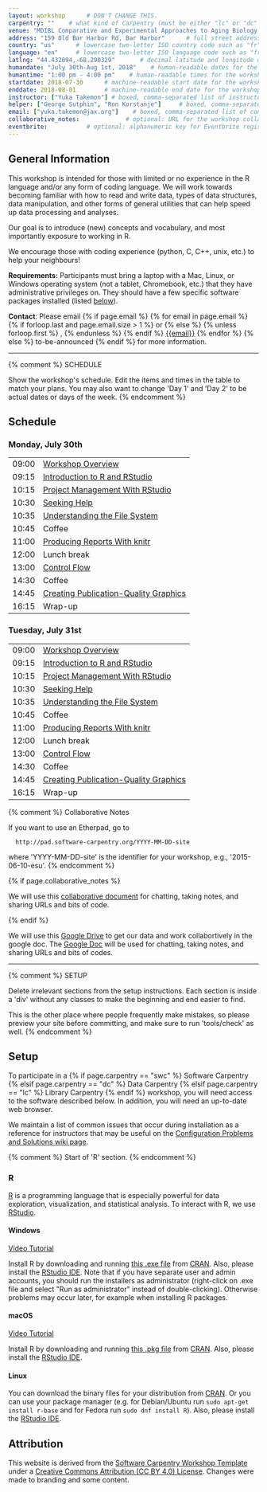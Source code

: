 ```yaml
---
layout: workshop      # DON'T CHANGE THIS.
carpentry: ""    # what kind of Carpentry (must be either "lc" or "dc" or "swc")
venue: "MDIBL Comparative and Experimental Approaches to Aging Biology Research 2018: Introduction to the R statistical programming language"        # brief name of host site without address (e.g., "Euphoric State University")
address: "159 Old Bar Harbor Rd, Bar Harbor"      # full street address of workshop (e.g., "Room A, 123 Forth Street, Blimingen, Euphoria")
country: "us"      # lowercase two-letter ISO country code such as "fr" (see https://en.wikipedia.org/wiki/ISO_3166-1)
language: "en"     # lowercase two-letter ISO language code such as "fr" (see https://en.wikipedia.org/wiki/ISO_639-1)
latlng: "44.432094,-68.290329"       # decimal latitude and longitude of workshop venue (e.g., "41.7901128,-87.6007318" - use http://www.latlong.net/)
humandate: "July 30th-Aug 1st, 2018"    # human-readable dates for the workshop (e.g., "Feb 17-18, 2020")
humantime: "1:00 pm - 4:00 pm"    # human-readable times for the workshop (e.g., "9:00 am - 4:30 pm")
startdate: 2018-07-30      # machine-readable start date for the workshop in YYYY-MM-DD format like 2015-01-01
enddate: 2018-08-01        # machine-readable end date for the workshop in YYYY-MM-DD format like 2015-01-02
instructor: ["Yuka Takemon"] # boxed, comma-separated list of instructors' names as strings, like ["Kay McNulty", "Betty Jennings", "Betty Snyder"]
helper: ["George Sutphin", "Ron Korstanje"]     # boxed, comma-separated list of helpers' names, like ["Marlyn Wescoff", "Fran Bilas", "Ruth Lichterman"]
email: ["yuka.takemon@jax.org"]    # boxed, comma-separated list of contact email addresses for the host, lead instructor, or whoever else is handling questions, like ["marlyn.wescoff@example.org", "fran.bilas@example.org", "ruth.lichterman@example.org"]
collaborative_notes:             # optional: URL for the workshop collaborative notes, e.g. an Etherpad or Google Docs document
eventbrite:           # optional: alphanumeric key for Eventbrite registration, e.g., "1234567890AB" (if Eventbrite is being used)
---
```

<h2 id="general">General Information</h2>

  This workshop is intended for those with limited or no experience in the R language and/or any form of coding language. We will work towards becoming familiar with how to read and write data, types of data structures, data manipulation, and other forms of general utilities that can help speed up data processing and analyses.
  
  Our goal is to introduce (new) concepts and vocabulary, and most importantly exposure to working in R. 
  
  We encourage those with coding experience (python, C, C++, unix, etc.) to help your neighbours!

<p id="requirements">
  <strong>Requirements:</strong> Participants must bring a laptop with a
  Mac, Linux, or Windows operating system (not a tablet, Chromebook, etc.) that they have administrative privileges
  on. They should have a few specific software packages installed (listed
  <a href="#setup">below</a>). 
</p>

<p id="contact">
  <strong>Contact</strong>:
  Please email
  {% if page.email %}
    {% for email in page.email %}
      {% if forloop.last and page.email.size > 1 %}
        or
      {% else %}
        {% unless forloop.first %}
        ,
        {% endunless %}
      {% endif %}
      <a href='mailto:{{email}}'>{{email}}</a>
    {% endfor %}
  {% else %}
    to-be-announced
  {% endif %}
  for more information.
</p>

<hr/>

{% comment %}
  SCHEDULE

  Show the workshop's schedule.  Edit the items and times in the table
  to match your plans.  You may also want to change 'Day 1' and 'Day
  2' to be actual dates or days of the week.
{% endcomment %}

<h2 id="schedule">Schedule</h2>

<div class="row">
<div class="col-md-6">
<h3>Monday, July 30th</h3>
<table class="table table-striped">
<tr> <td>09:00</td>  <td><a href="http://swcarpentry.github.io/r-novice-gapminder/">Workshop Overview</a></td> </tr>
<tr> <td>09:15</td>  <td><a href="http://swcarpentry.github.io/r-novice-gapminder/01-rstudio-intro/">Introduction to R and RStudio</a></td> </tr>
<tr> <td>10:15</td>  <td><a href="http://swcarpentry.github.io/r-novice-gapminder/02-project-intro/">Project Management With RStudio</a></td> </tr>
<tr> <td>10:30</td>  <td><a href="http://swcarpentry.github.io/r-novice-gapminder/03-seeking-help/">Seeking Help</a></td> </tr>
<tr> <td>10:35</td>  <td><a href="http://www.datacarpentry.org/shell-ecology/01-filedir.html">Understanding the File System</a></td> </tr>
<tr> <td>10:45</td>  <td>Coffee</td> </tr>
<tr> <td>11:00</td>  <td><a href="https://swcarpentry.github.io/r-novice-gapminder/15-knitr-markdown/">Producing Reports With knitr</a></td> </tr>
<tr> <td>12:00</td>  <td>Lunch break</td> </tr>
<tr> <td>13:00</td>  <td><a href="https://swcarpentry.github.io/r-novice-gapminder/07-control-flow/">Control Flow</a></td> </tr>
<tr> <td>14:30</td>  <td>Coffee</td> </tr>
<tr> <td>14:45</td>  <td><a href="https://swcarpentry.github.io/r-novice-gapminder/08-plot-ggplot2/">Creating Publication-Quality Graphics</a> </td> </tr>
<tr> <td>16:15</td>  <td>Wrap-up</td> </tr>
</table>
<h3>Tuesday, July 31st</h3>
<table class="table table-striped">
<tr> <td>09:00</td>  <td><a href="http://swcarpentry.github.io/r-novice-gapminder/">Workshop Overview</a></td> </tr>
<tr> <td>09:15</td>  <td><a href="http://swcarpentry.github.io/r-novice-gapminder/01-rstudio-intro/">Introduction to R and RStudio</a></td> </tr>
<tr> <td>10:15</td>  <td><a href="http://swcarpentry.github.io/r-novice-gapminder/02-project-intro/">Project Management With RStudio</a></td> </tr>
<tr> <td>10:30</td>  <td><a href="http://swcarpentry.github.io/r-novice-gapminder/03-seeking-help/">Seeking Help</a></td> </tr>
<tr> <td>10:35</td>  <td><a href="http://www.datacarpentry.org/shell-ecology/01-filedir.html">Understanding the File System</a></td> </tr>
<tr> <td>10:45</td>  <td>Coffee</td> </tr>
<tr> <td>11:00</td>  <td><a href="https://swcarpentry.github.io/r-novice-gapminder/15-knitr-markdown/">Producing Reports With knitr</a></td> </tr>
<tr> <td>12:00</td>  <td>Lunch break</td> </tr>
<tr> <td>13:00</td>  <td><a href="https://swcarpentry.github.io/r-novice-gapminder/07-control-flow/">Control Flow</a></td> </tr>
<tr> <td>14:30</td>  <td>Coffee</td> </tr>
<tr> <td>14:45</td>  <td><a href="https://swcarpentry.github.io/r-novice-gapminder/08-plot-ggplot2/">Creating Publication-Quality Graphics</a> </td> </tr>
<tr> <td>16:15</td>  <td>Wrap-up</td> </tr>
</table>
</div>
</div>


{% comment %}
  Collaborative Notes

  If you want to use an Etherpad, go to

      http://pad.software-carpentry.org/YYYY-MM-DD-site

  where 'YYYY-MM-DD-site' is the identifier for your workshop,
  e.g., '2015-06-10-esu'.
{% endcomment %}

{% if page.collaborative_notes %}
<p id="collaborative_notes">
  We will use this <a href="{{page.collaborative_notes}}">collaborative document</a> for chatting, taking notes, and sharing URLs and bits of code.
</p>
{% endif %}

We will use this <a href="https://drive.google.com/open?id=1g4yI-JSKs7N1_-TQ-EvuILMdJ6gjvCSb">Google Drive</a> to get our data and work collabortively in the google doc. The <a href="https://docs.google.com/document/d/1-LaIKEPOCyOmYuAEKDYrRxL8oYS7XRQYZQiVia1PowM/edit?usp=sharing">Google Doc</a> will be used for chatting, taking notes, and sharing URLs and bits of codes.

<hr/>

{% comment %}
  SETUP

  Delete irrelevant sections from the setup instructions.  Each
  section is inside a 'div' without any classes to make the beginning
  and end easier to find.

  This is the other place where people frequently make mistakes, so
  please preview your site before committing, and make sure to run
  'tools/check' as well.
{% endcomment %}

<h2 id="setup">Setup</h2>

<p>
  To participate in a
  {% if page.carpentry == "swc" %}
  Software Carpentry
  {% elsif page.carpentry == "dc" %}
  Data Carpentry
  {% elsif page.carpentry == "lc" %}
  Library Carpentry
  {% endif %}
  workshop,
  you will need access to the software described below.
  In addition, you will need an up-to-date web browser.
</p>
<p>
  We maintain a list of common issues that occur during installation as a reference for instructors
  that may be useful on the
  <a href = "{{site.swc_github}}/workshop-template/wiki/Configuration-Problems-and-Solutions">Configuration Problems and Solutions wiki page</a>.
</p>
<div id="r"> {% comment %} Start of 'R' section. {% endcomment %}
  <h3>R</h3>

  <p>
    <a href="http://www.r-project.org">R</a> is a programming language
    that is especially powerful for data exploration, visualization, and
    statistical analysis. To interact with R, we use
    <a href="http://www.rstudio.com/">RStudio</a>.
  </p>

  <div class="row">
    <div class="col-md-4">
      <h4 id="r-windows">Windows</h4>
      <a href="https://www.youtube.com/watch?v=q0PjTAylwoU">Video Tutorial</a>
      <p>
        Install R by downloading and running
        <a href="http://cran.r-project.org/bin/windows/base/release.htm">this .exe file</a>
        from <a href="http://cran.r-project.org/index.html">CRAN</a>.
        Also, please install the
        <a href="http://www.rstudio.com/ide/download/desktop">RStudio IDE</a>.
        Note that if you have separate user and admin accounts, you should run the
        installers as administrator (right-click on .exe file and select "Run as
        administrator" instead of double-clicking). Otherwise problems may occur later,
        for example when installing R packages.
      </p>
    </div>
    <div class="col-md-4">
      <h4 id="r-macosx">macOS</h4>
      <a href="https://www.youtube.com/watch?v=5-ly3kyxwEg">Video Tutorial</a>
      <p>
        Install R by downloading and running
        <a href="http://cran.r-project.org/bin/macosx/R-latest.pkg">this .pkg file</a>
        from <a href="http://cran.r-project.org/index.html">CRAN</a>.
        Also, please install the
        <a href="http://www.rstudio.com/ide/download/desktop">RStudio IDE</a>.
      </p>
    </div>
    <div class="col-md-4">
      <h4 id="r-linux">Linux</h4>
      <p>
        You can download the binary files for your distribution
        from <a href="http://cran.r-project.org/index.html">CRAN</a>. Or
        you can use your package manager (e.g. for Debian/Ubuntu
        run <code>sudo apt-get install r-base</code> and for Fedora run
        <code>sudo dnf install R</code>).  Also, please install the
        <a href="http://www.rstudio.com/ide/download/desktop">RStudio IDE</a>.
      </p>
    </div>
  </div>
</div> 


<h2 id="attribution">Attribution</h2>
<p>
This website is derived from the <a href="{{site.workshop_site}}">Software Carpentry Workshop Template</a> 
under a <a href="https://ytakemon.github.io/2018-07-30-MDIBL-CompAging-Intro2R/LICENSE.html">Creative Commons Attribution (CC BY 4.0) License</a>. 
Changes were made to branding and some content.
</p>
